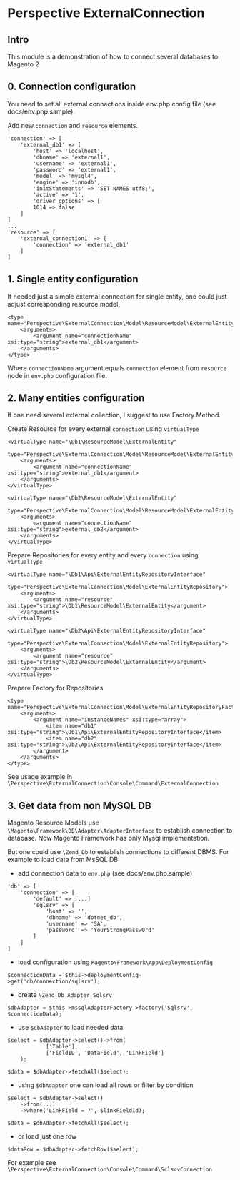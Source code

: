 # Perspective ExternalConnection

## Intro

This module is a demonstration of how to connect several databases to Magento 2

## 0. Connection configuration
You need to set all external connections inside env.php config file (see docs/env.php.sample).

Add new `connection` and `resource` elements.

```
'connection' => [
    'external_db1' => [
        'host' => 'localhost',
        'dbname' => 'external1',
        'username' => 'external1',
        'password' => 'external1',
        'model' => 'mysql4',
        'engine' => 'innodb',
        'initStatements' => 'SET NAMES utf8;',
        'active' => '1',
        'driver_options' => [
        1014 => false
    ]
]
...
'resource' => [
    'external_connection1' => [
        'connection' => 'external_db1'
    ]
]
```
## 1. Single entity configuration
If needed just a simple external connection for single entity, one could just adjust corresponding resource model.
```
<type name="Perspective\ExternalConnection\Model\ResourceModel\ExternalEntity">
    <arguments>
        <argument name="connectionName" xsi:type="string">external_db1</argument>
    </arguments>
</type>
```

Where `connectionName` argument equals `connection` element from `resource` node in `env.php` configuration file.

## 2. Many entities configuration
If one need several external collection, I suggest to use Factory Method.

Create Resource for every external `connection` using `virtualType`
```
<virtualType name="\Db1\ResourceModel\ExternalEntity"
             type="Perspective\ExternalConnection\Model\ResourceModel\ExternalEntity">
    <arguments>
        <argument name="connectionName" xsi:type="string">external_db1</argument>
    </arguments>
</virtualType>

<virtualType name="\Db2\ResourceModel\ExternalEntity"
             type="Perspective\ExternalConnection\Model\ResourceModel\ExternalEntity">
    <arguments>
        <argument name="connectionName" xsi:type="string">external_db2</argument>
    </arguments>
</virtualType>
```

Prepare Repositories for every entity and every `connection` using `virtualType`
```
<virtualType name="\Db1\Api\ExternalEntityRepositoryInterface"
             type="Perspective\ExternalConnection\Model\ExternalEntityRepository">
    <arguments>
        <argument name="resource" xsi:type="string">\Db1\ResourceModel\ExternalEntity</argument>
    </arguments>
</virtualType>

<virtualType name="\Db2\Api\ExternalEntityRepositoryInterface"
             type="Perspective\ExternalConnection\Model\ExternalEntityRepository">
    <arguments>
        <argument name="resource" xsi:type="string">\Db2\ResourceModel\ExternalEntity</argument>
    </arguments>
</virtualType>
```

Prepare Factory for Repositories
```
<type name="Perspective\ExternalConnection\Model\ExternalEntityRepositoryFactory">
    <arguments>
        <argument name="instanceNames" xsi:type="array">
            <item name="db1" xsi:type="string">\Db1\Api\ExternalEntityRepositoryInterface</item>
            <item name="db2" xsi:type="string">\Db2\Api\ExternalEntityRepositoryInterface</item>
        </argument>
    </arguments>
</type>
```

See usage example in `\Perspective\ExternalConnection\Console\Command\ExternalConnection`

## 3. Get data from non MySQL DB

Magento Resource Models use `\Magento\Framework\DB\Adapter\AdapterInterface` to establish connection to database.
Now Magento Framework has only Mysql implementation.

But one could use `\Zend_Db` to establish connections to different DBMS.
For example to load data from MsSQL DB:
- add connection data to `env.php` (see docs/env.php.sample)
```
'db' => [
    'connection' => [
        'default' => [...]
        'sqlsrv' => [
            'host' => '',
            'dbname' => 'dotnet_db',
            'username' => 'SA',
            'password' => 'YourStrongPassw0rd'
        ]
    ]
]
```
- load configuration using `Magento\Framework\App\DeploymentConfig`
```
$connectionData = $this->deploymentConfig->get('db/connection/sqlsrv');
```
- create `\Zend_Db_Adapter_Sqlsrv`
```
$dbAdapter = $this->mssqlAdapterFactory->factory('Sqlsrv', $connectionData);
```
- use `$dbAdapter` to load needed data
```
$select = $dbAdapter->select()->from(
            ['Table'],
            ['FieldID', 'DataField', 'LinkField']
    );

$data = $dbAdapter->fetchAll($select);
```
- using `$dbAdapter` one can load all rows or filter by condition
```
$select = $dbAdapter->select()
    ->from(...)
    ->where('LinkField = ?', $linkFieldId);

$data = $dbAdapter->fetchAll($select);
```
- or load just one row
```
$dataRow = $dbAdapter->fetchRow($select);
```

For example see `\Perspective\ExternalConnection\Console\Command\SclsrvConnection`
